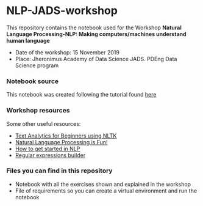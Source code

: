 # NLP-JADS-workshop
This repository contains the notebook used for the Workshop **Natural Language Processing-NLP: Making computers/machines understand human language**

- Date of the workshop: 15 November 2019
- Place: Jheronimus Academy of Data Science JADS. PDEng Data Science program

### Notebook source
This notebook was created following the tutorial found [here](https://stackabuse.com/text-classification-with-python-and-scikit-learn/)

### Workshop resources
Some other useful resources:
- [Text Analytics for Beginners using NLTK](https://www.datacamp.com/community/tutorials/text-analytics-beginners-nltk) 
- [Natural Language Processing is Fun!](https://medium.com/@ageitgey/natural-language-processing-is-fun-9a0bff37854e)
- [How to get started in NLP](https://towardsdatascience.com/how-to-get-started-in-nlp-6a62aa4eaeff)
- [Regular expressions builder](https://regex101.com/)

### Files you can find in this repository
- Notebook with all the exercises shown and explained in the workshop
- File of requirements so you can create a virtual environment and run the notebook
